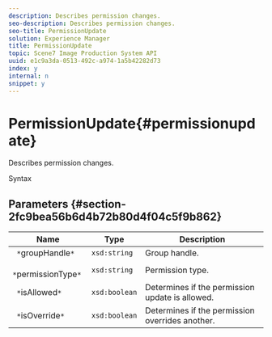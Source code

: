 ```yaml
---
description: Describes permission changes.
seo-description: Describes permission changes.
seo-title: PermissionUpdate
solution: Experience Manager
title: PermissionUpdate
topic: Scene7 Image Production System API
uuid: e1c9a3da-0513-492c-a974-1a5b42282d73
index: y
internal: n
snippet: y
---
```


# PermissionUpdate{#permissionupdate}

Describes permission changes.

 Syntax 

## Parameters {#section-2fc9bea56b6d4b72b80d4f04c5f9b862}

|  Name  | Type  | Description  |
|---|---|---|
|  ` *`groupHandle`*`  | `xsd:string`  | Group handle.  |
|  ` *`permissionType`*`  | `xsd:string`  | Permission type.  |
|  ` *`isAllowed`*`  | `xsd:boolean`  | Determines if the permission update is allowed.  |
|  ` *`isOverride`*`  | `xsd:boolean`  | Determines if the permission overrides another.  |


